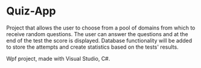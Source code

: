 # Quiz-App

Project that allows the user to choose from a pool of domains from which to receive random questions. The user can answer the questions and at the end of the test the score is displayed. Database functionality will be added to store the attempts and create statistics based on the tests' results. 

Wpf project, made with Visual Studio, C#.
